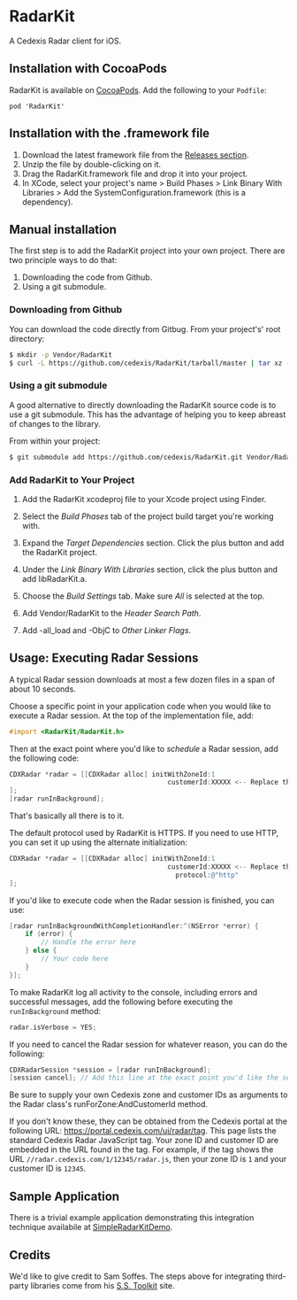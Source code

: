 RadarKit
========

A Cedexis Radar client for iOS.

## Installation with CocoaPods

RadarKit is available on [CocoaPods](http://www.cocoapods.org). Add the following to your `Podfile`:

    pod 'RadarKit'

## Installation with the .framework file

1. Download the latest framework file from the [Releases section](https://github.com/cedexis/RadarKit/releases).
2. Unzip the file by double-clicking on it.
3. Drag the RadarKit.framework file and drop it into your project.
4. In XCode, select your project's name > Build Phases > Link Binary With Libraries > Add the SystemConfiguration.framework (this is a dependency).

## Manual installation

The first step is to add the RadarKit project into your own project. There are two principle ways to do that:

1. Downloading the code from Github.
2. Using a git submodule.

### Downloading from Github

You can download the code directly from Gitbug.  From your project's' root directory:

```bash
$ mkdir -p Vendor/RadarKit
$ curl -L https://github.com/cedexis/RadarKit/tarball/master | tar xz --strip 1 -C Vendor/RadarKit
```

### Using a git submodule

A good alternative to directly downloading the RadarKit source code is to use a git submodule.  This has the
advantage of helping you to keep abreast of changes to the library.

From within your project:

```bash
$ git submodule add https://github.com/cedexis/RadarKit.git Vendor/RadarKit
```

### Add RadarKit to Your Project

1. Add the RadarKit xcodeproj file to your Xcode project using Finder.

2. Select the _Build Phases_ tab of the project build target you're working with.

3. Expand the _Target Dependencies_ section.  Click the plus button and add the RadarKit project.

4. Under the _Link Binary With Libraries_ section, click the plus button and add libRadarKit.a.

5. Choose the _Build Settings_ tab.  Make sure _All_ is selected at the top.

6. Add Vendor/RadarKit to the _Header Search Path_.

7. Add -all_load and -ObjC to _Other Linker Flags_.

## Usage: Executing Radar Sessions

A typical Radar session downloads at most a few dozen files in a span of about 10 seconds.

Choose a specific point in your application code when you would like to execute a Radar session.
At the top of the implementation file, add:

```Objective-C
#import <RadarKit/RadarKit.h>
```

Then at the exact point where you'd like to _schedule_ a Radar session, add the following code:

```Objective-C
CDXRadar *radar = [[CDXRadar alloc] initWithZoneId:1 
                                        customerId:XXXXX <-- Replace this with your own Cedexis customer ID.
];
[radar runInBackground];
```

That's basically all there is to it.

The default protocol used by RadarKit is HTTPS. If you need to use HTTP, you can set it up using the alternate initialization:

```Objective-C
CDXRadar *radar = [[CDXRadar alloc] initWithZoneId:1 
                                        customerId:XXXXX <-- Replace this with your own Cedexis customer ID.
                                          protocol:@"http"
];
```
If you'd like to execute code when the Radar session is finished, you can use:

```Objective-C
[radar runInBackgroundWithCompletionHandler:^(NSError *error) {
    if (error) {
        // Handle the error here
    } else {
        // Your code here
    }
}];
```

To make RadarKit log all activity to the console, including errors and successful messages, add the following before executing the `runInBackground` method:

```Objective-C
radar.isVerbose = YES;
```

If you need to cancel the Radar session for whatever reason, you can do the following:

```Objective-C
CDXRadarSession *session = [radar runInBackground];
[session cancel]; // Add this line at the exact point you'd like the session to stop
```

Be sure to supply your own Cedexis zone and customer IDs as arguments to the Radar class's
runForZone:AndCustomerId method.

If you don't know these, they can be obtained from the Cedexis portal at the following URL:
https://portal.cedexis.com/ui/radar/tag. This page lists the standard Cedexis Radar
JavaScript tag. Your zone ID and customer ID are embedded in the URL found in the tag.
For example, if the tag shows the URL `//radar.cedexis.com/1/12345/radar.js`, then your
zone ID is `1` and your customer ID is `12345`.

## Sample Application

There is a trivial example application demonstrating this integration technique availabile
at [SimpleRadarKitDemo](https://github.com/cedexis/SimpleRadarKitDemo).

## Credits

We'd like to give credit to Sam Soffes. The steps above for integrating third-party libraries
come from his [S.S. Toolkit](http://sstoolk.it/) site.

